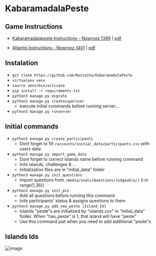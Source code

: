 # KabaramadalaPeste

## Game Instructions
- [Kabaramadalapeste Instructions - Nowrooz 1399](https://docs.google.com/document/d/1LbDdLOMEeWAaU00YOF3T9lhyEolmmPGuuTY5WcfqWw8/edit?usp=drivesdk) | [pdf](https://github.com/Rastaiha/KabaramadalaPeste/files/8460883/default.pdf)

- [Atlantis Instructions - Nowrooz 1401](https://docs.google.com/document/d/1PKA-TLBmFvmNnY1FKjy0_hVfYaMNxBC1XNULm_w2aDY/edit) | [pdf](https://github.com/Rastaiha/KabaramadalaPeste/files/8460887/default.pdf)

## Instalation

- `git clone https://github.com/Rastaiha/KabaramadalaPeste`
- `virtualenv venv`
- `source venv/bin/activate`
- `pip install -r requirements.txt`
- `python3 manage.py migrate`
- `python3 manage.py createsuperuser`
  - execute initial commands before running server...
- `python3 manage.py runserver`


## Initial commands

- `python3 manage.py create_participants`
  - Dont forget to fill `/accounts/initial_data/participants.csv` with users data
- `python3 manage.py import_game_data`
  - Dont forget to correct islands name before running command
  - Inits islands, challenges & ...
  - Initialization files are in "initial_data" folder
- `python3 manage.py init_questions`
  - Import questions from `/media/soals/Questions/Judgeable/i` (i in range(1,36))
- `python3 manage.py init_pis`
  - Add all questions before running this command
  - Inits participants' status & assigns questions to them
- `python3 manage.py add_new_peste [Island_Id]`
  - Islands "peste"s are initialized by "islands.csv" in "initial_data" folder. When "has_peste" is 1, that island will have "peste"
  - Use this command just when you need to add additional "peste"s 

## Islands Ids
![image](https://user-images.githubusercontent.com/79265051/160621775-b4a716c4-2ecb-40cb-8d47-3617cedceb59.png)
